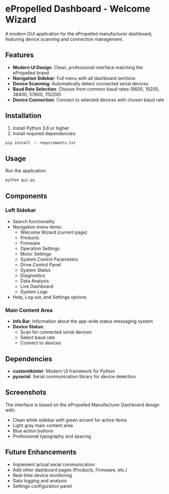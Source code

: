 # ePropelled Dashboard - Welcome Wizard

A modern GUI application for the ePropelled manufacturer dashboard, featuring device scanning and connection management.

## Features

- **Modern UI Design**: Clean, professional interface matching the ePropelled brand
- **Navigation Sidebar**: Full menu with all dashboard sections
- **Device Scanning**: Automatically detect connected serial devices
- **Baud Rate Selection**: Choose from common baud rates (9600, 19200, 38400, 57600, 115200)
- **Device Connection**: Connect to selected devices with chosen baud rate

## Installation

1. Install Python 3.8 or higher
2. Install required dependencies:

```bash
pip install -r requirements.txt
```

## Usage

Run the application:

```bash
python gui.py
```

## Components

### Left Sidebar
- Search functionality
- Navigation menu items:
  - Welcome Wizard (current page)
  - Products
  - Firmware
  - Operation Settings
  - Motor Settings
  - System Control Parameters
  - Drive Control Panel
  - System Status
  - Diagnostics
  - Data Analysis
  - Live Dashboard
  - System Logs
- Help, Log out, and Settings options

### Main Content Area
- **Info Bar**: Information about the app-wide status messaging system
- **Device Status**: 
  - Scan for connected serial devices
  - Select baud rate
  - Connect to devices

## Dependencies

- **customtkinter**: Modern UI framework for Python
- **pyserial**: Serial communication library for device detection

## Screenshots

The interface is based on the ePropelled Manufacturer Dashboard design with:
- Clean white sidebar with green accent for active items
- Light gray main content area
- Blue action buttons
- Professional typography and spacing

## Future Enhancements

- Implement actual serial communication
- Add other dashboard pages (Products, Firmware, etc.)
- Real-time device monitoring
- Data logging and analysis
- Settings configuration panel
